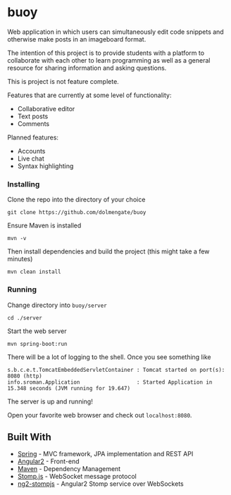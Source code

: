 # buoy

Web application in which users can simultaneously edit code snippets and otherwise make posts in an imageboard format. 

The intention of this project is to provide students with a platform to collaborate with each other to learn programming
as well as a general resource for sharing information and asking questions.

This is project is not feature complete.

Features that are currently at some level of functionality:
* Collaborative editor
* Text posts
* Comments

Planned features:
* Accounts
* Live chat
* Syntax highlighting

### Installing

Clone the repo into the directory of your choice
```
git clone https://github.com/dolmengate/buoy
```

Ensure Maven is installed
```
mvn -v
```

Then install dependencies and build the project (this might take a few minutes)
```
mvn clean install
```

### Running
Change directory into `buoy/server`
```
cd ./server
```

Start the web server
```
mvn spring-boot:run
```

There will be a lot of logging to the shell. Once you see something like
```
s.b.c.e.t.TomcatEmbeddedServletContainer : Tomcat started on port(s): 8080 (http)
info.sroman.Application                  : Started Application in 15.348 seconds (JVM running for 19.647)
```
The server is up and running!

Open your favorite web browser and check out `localhost:8080`.

## Built With

* [Spring](url) - MVC framework, JPA implementation and REST API
* [Angular2](https://angular.io/) - Front-end
* [Maven](https://maven.apache.org/) - Dependency Management
* [Stomp.js](https://github.com/jmesnil/stomp-websocket) - WebSocket message protocol
* [ng2-stompjs](https://github.com/stomp-js/ng2-stompjs) - Angular2 Stomp service over WebSockets
